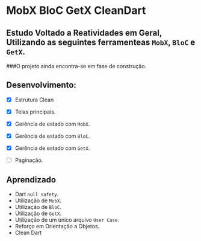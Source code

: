 # MobX BloC GetX CleanDart
## Estudo Voltado a Reatividades em Geral, Utilizando as seguintes ferramenteas `MobX`, `BloC` e `GetX`.


###O projeto ainda encontra-se em fase de construção.


 ## Desenvolvimento:
 - [x] Estrutura Clean
 - [x] Telas principais.
 - [x] Gerência de estado com `MobX`.
 - [x] Gerência de estado com `BloC`. 
 - [x] Gerência de estado com `GetX`.
 - [ ] Paginação.

 
 ## Aprendizado
* Dart `null safety`. 
* Utilização de `MobX`.
* Utilização de `BloC`.
* Utilização de `GetX`.
* Utilização de um único arquivo `User Case`.
* Reforço em Orientação a Objetos.
* Clean Dart
